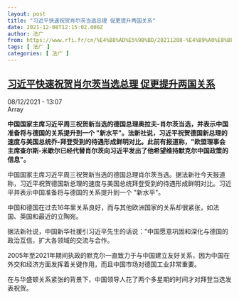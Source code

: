 ```yaml
---
layout: post
title: "习近平快速祝贺肖尔茨当选总理 促更提升两国关系"
date: 2021-12-08T12:15:02.000Z
author: 法广
from: https://www.rfi.fr/cn/%E4%B8%AD%E5%9B%BD/20211208-%E4%B9%A0%E8%BF%91%E5%B9%B3%E5%BF%AB%E9%80%9F%E7%A5%9D%E8%B4%BA%E8%82%96%E5%B0%94%E8%8C%A8%E5%BD%93%E9%80%89%E6%80%BB%E7%90%86-%E4%BF%83%E6%9B%B4%E6%8F%90%E5%8D%87%E4%B8%A4%E5%9B%BD%E5%85%B3%E7%B3%BB
tags: [ 法广 ]
categories: [ 法广 ]
---
```

<!--1638965702000-->
[习近平快速祝贺肖尔茨当选总理 促更提升两国关系](https://www.rfi.fr/cn/%E4%B8%AD%E5%9B%BD/20211208-%E4%B9%A0%E8%BF%91%E5%B9%B3%E5%BF%AB%E9%80%9F%E7%A5%9D%E8%B4%BA%E8%82%96%E5%B0%94%E8%8C%A8%E5%BD%93%E9%80%89%E6%80%BB%E7%90%86-%E4%BF%83%E6%9B%B4%E6%8F%90%E5%8D%87%E4%B8%A4%E5%9B%BD%E5%85%B3%E7%B3%BB)
------

<div>
<div>08/12/2021 - 13:07</div>Array<p><strong>                    中国国家主席习近平周三祝贺新当选的德国总理奥拉夫-肖尔茨当选，并表示中国准备将与德国的关系提升到一个 "新水平"。法新社说，习近平祝贺德国新总理的速度与美国总统乔-拜登受到的待遇形成鲜明对比。此前有报道称，"欧盟理事会主席查尔斯-米歇尔已经代替肖尔茨向习近平发出了他希望维持默克尔中国政策的信息"。                </strong></p><div >                    <p>中国国家主席习近平周三祝贺新当选的德国总理肖尔茨当选。据法新社今天报道称，习近平祝贺德国新总理的速度与美国总统拜登受到的待遇形成鲜明对比。习近平并表示中国准备将与德国的关系提升到一个 "新水平"。</p><p>中国和德国在过去16年里关系良好，而与其他欧洲国家的关系却很紧张，如法国、英国和最近的立陶宛。</p><p>据法新社说，中国新华社援引习近平先生的话说："中国愿意巩固和深化与德国的政治互信，扩大各领域的交流与合作。</p><p>2005年至2021年期间执政的默克尔一直致力于与中国建立友好关系，因为中国在外交和经济方面发挥着关键作用，而且中国市场对德国工业非常重要。</p><p>在与华盛顿关系紧张的背景下，中国领导人花了两个多星期的时间才对拜登当选发表祝贺。</p>                                            <div data-selfpromo-newsletter>    </div>    <div data-selfpromo-app>    </div>                </div>
</div>
